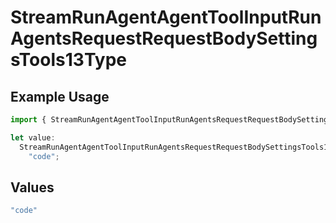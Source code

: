 # StreamRunAgentAgentToolInputRunAgentsRequestRequestBodySettingsTools13Type

## Example Usage

```typescript
import { StreamRunAgentAgentToolInputRunAgentsRequestRequestBodySettingsTools13Type } from "@orq-ai/node/models/operations";

let value:
  StreamRunAgentAgentToolInputRunAgentsRequestRequestBodySettingsTools13Type =
    "code";
```

## Values

```typescript
"code"
```